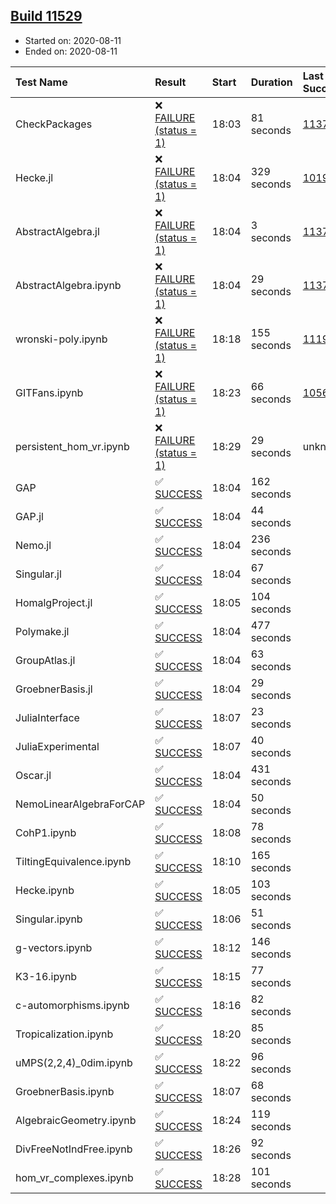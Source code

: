 ## [Build 11529](https://oscarci.mathematik.uni-kl.de/job/oscar/11529/)

* Started on: 2020-08-11
* Ended on: 2020-08-11

| Test Name    | Result | Start | Duration | Last Success | First Failure |
|:-------------|:-------|:------|:---------|:-------------|:--------------|
| CheckPackages | ❌ [FAILURE (status = 1)](https://oscarci.mathematik.uni-kl.de/job/oscar/11529/artifact/logs/build-11529/CheckPackages.log) | 18:03 | 81 seconds | [11376](https://oscarci.mathematik.uni-kl.de/job/oscar/11376/) | [11377](https://oscarci.mathematik.uni-kl.de/job/oscar/11377/) |
| Hecke.jl | ❌ [FAILURE (status = 1)](https://oscarci.mathematik.uni-kl.de/job/oscar/11529/artifact/logs/build-11529/Hecke.jl.log) | 18:04 | 329 seconds | [10197](https://oscarci.mathematik.uni-kl.de/job/oscar/10197/) | [10198](https://oscarci.mathematik.uni-kl.de/job/oscar/10198/) |
| AbstractAlgebra.jl | ❌ [FAILURE (status = 1)](https://oscarci.mathematik.uni-kl.de/job/oscar/11529/artifact/logs/build-11529/AbstractAlgebra.jl.log) | 18:04 | 3 seconds | [11376](https://oscarci.mathematik.uni-kl.de/job/oscar/11376/) | [11377](https://oscarci.mathematik.uni-kl.de/job/oscar/11377/) |
| AbstractAlgebra.ipynb | ❌ [FAILURE (status = 1)](https://oscarci.mathematik.uni-kl.de/job/oscar/11529/artifact/logs/build-11529/AbstractAlgebra.ipynb.log) | 18:04 | 29 seconds | [11376](https://oscarci.mathematik.uni-kl.de/job/oscar/11376/) | [11377](https://oscarci.mathematik.uni-kl.de/job/oscar/11377/) |
| wronski-poly.ipynb | ❌ [FAILURE (status = 1)](https://oscarci.mathematik.uni-kl.de/job/oscar/11529/artifact/logs/build-11529/wronski-poly.ipynb.log) | 18:18 | 155 seconds | [11192](https://oscarci.mathematik.uni-kl.de/job/oscar/11192/) | [11193](https://oscarci.mathematik.uni-kl.de/job/oscar/11193/) |
| GITFans.ipynb | ❌ [FAILURE (status = 1)](https://oscarci.mathematik.uni-kl.de/job/oscar/11529/artifact/logs/build-11529/GITFans.ipynb.log) | 18:23 | 66 seconds | [10566](https://oscarci.mathematik.uni-kl.de/job/oscar/10566/) | [10567](https://oscarci.mathematik.uni-kl.de/job/oscar/10567/) |
| persistent_hom_vr.ipynb | ❌ [FAILURE (status = 1)](https://oscarci.mathematik.uni-kl.de/job/oscar/11529/artifact/logs/build-11529/persistent_hom_vr.ipynb.log) | 18:29 | 29 seconds | unknown | unknown |
| GAP | ✅ [SUCCESS](https://oscarci.mathematik.uni-kl.de/job/oscar/11529/artifact/logs/build-11529/GAP.log) | 18:04 | 162 seconds |  |  |
| GAP.jl | ✅ [SUCCESS](https://oscarci.mathematik.uni-kl.de/job/oscar/11529/artifact/logs/build-11529/GAP.jl.log) | 18:04 | 44 seconds |  |  |
| Nemo.jl | ✅ [SUCCESS](https://oscarci.mathematik.uni-kl.de/job/oscar/11529/artifact/logs/build-11529/Nemo.jl.log) | 18:04 | 236 seconds |  |  |
| Singular.jl | ✅ [SUCCESS](https://oscarci.mathematik.uni-kl.de/job/oscar/11529/artifact/logs/build-11529/Singular.jl.log) | 18:04 | 67 seconds |  |  |
| HomalgProject.jl | ✅ [SUCCESS](https://oscarci.mathematik.uni-kl.de/job/oscar/11529/artifact/logs/build-11529/HomalgProject.jl.log) | 18:05 | 104 seconds |  |  |
| Polymake.jl | ✅ [SUCCESS](https://oscarci.mathematik.uni-kl.de/job/oscar/11529/artifact/logs/build-11529/Polymake.jl.log) | 18:04 | 477 seconds |  |  |
| GroupAtlas.jl | ✅ [SUCCESS](https://oscarci.mathematik.uni-kl.de/job/oscar/11529/artifact/logs/build-11529/GroupAtlas.jl.log) | 18:04 | 63 seconds |  |  |
| GroebnerBasis.jl | ✅ [SUCCESS](https://oscarci.mathematik.uni-kl.de/job/oscar/11529/artifact/logs/build-11529/GroebnerBasis.jl.log) | 18:04 | 29 seconds |  |  |
| JuliaInterface | ✅ [SUCCESS](https://oscarci.mathematik.uni-kl.de/job/oscar/11529/artifact/logs/build-11529/JuliaInterface.log) | 18:07 | 23 seconds |  |  |
| JuliaExperimental | ✅ [SUCCESS](https://oscarci.mathematik.uni-kl.de/job/oscar/11529/artifact/logs/build-11529/JuliaExperimental.log) | 18:07 | 40 seconds |  |  |
| Oscar.jl | ✅ [SUCCESS](https://oscarci.mathematik.uni-kl.de/job/oscar/11529/artifact/logs/build-11529/Oscar.jl.log) | 18:04 | 431 seconds |  |  |
| NemoLinearAlgebraForCAP | ✅ [SUCCESS](https://oscarci.mathematik.uni-kl.de/job/oscar/11529/artifact/logs/build-11529/NemoLinearAlgebraForCAP.log) | 18:04 | 50 seconds |  |  |
| CohP1.ipynb | ✅ [SUCCESS](https://oscarci.mathematik.uni-kl.de/job/oscar/11529/artifact/logs/build-11529/CohP1.ipynb.log) | 18:08 | 78 seconds |  |  |
| TiltingEquivalence.ipynb | ✅ [SUCCESS](https://oscarci.mathematik.uni-kl.de/job/oscar/11529/artifact/logs/build-11529/TiltingEquivalence.ipynb.log) | 18:10 | 165 seconds |  |  |
| Hecke.ipynb | ✅ [SUCCESS](https://oscarci.mathematik.uni-kl.de/job/oscar/11529/artifact/logs/build-11529/Hecke.ipynb.log) | 18:05 | 103 seconds |  |  |
| Singular.ipynb | ✅ [SUCCESS](https://oscarci.mathematik.uni-kl.de/job/oscar/11529/artifact/logs/build-11529/Singular.ipynb.log) | 18:06 | 51 seconds |  |  |
| g-vectors.ipynb | ✅ [SUCCESS](https://oscarci.mathematik.uni-kl.de/job/oscar/11529/artifact/logs/build-11529/g-vectors.ipynb.log) | 18:12 | 146 seconds |  |  |
| K3-16.ipynb | ✅ [SUCCESS](https://oscarci.mathematik.uni-kl.de/job/oscar/11529/artifact/logs/build-11529/K3-16.ipynb.log) | 18:15 | 77 seconds |  |  |
| c-automorphisms.ipynb | ✅ [SUCCESS](https://oscarci.mathematik.uni-kl.de/job/oscar/11529/artifact/logs/build-11529/c-automorphisms.ipynb.log) | 18:16 | 82 seconds |  |  |
| Tropicalization.ipynb | ✅ [SUCCESS](https://oscarci.mathematik.uni-kl.de/job/oscar/11529/artifact/logs/build-11529/Tropicalization.ipynb.log) | 18:20 | 85 seconds |  |  |
| uMPS(2,2,4)_0dim.ipynb | ✅ [SUCCESS](https://oscarci.mathematik.uni-kl.de/job/oscar/11529/artifact/logs/build-11529/uMPS-2-2-4-_0dim.ipynb.log) | 18:22 | 96 seconds |  |  |
| GroebnerBasis.ipynb | ✅ [SUCCESS](https://oscarci.mathematik.uni-kl.de/job/oscar/11529/artifact/logs/build-11529/GroebnerBasis.ipynb.log) | 18:07 | 68 seconds |  |  |
| AlgebraicGeometry.ipynb | ✅ [SUCCESS](https://oscarci.mathematik.uni-kl.de/job/oscar/11529/artifact/logs/build-11529/AlgebraicGeometry.ipynb.log) | 18:24 | 119 seconds |  |  |
| DivFreeNotIndFree.ipynb | ✅ [SUCCESS](https://oscarci.mathematik.uni-kl.de/job/oscar/11529/artifact/logs/build-11529/DivFreeNotIndFree.ipynb.log) | 18:26 | 92 seconds |  |  |
| hom_vr_complexes.ipynb | ✅ [SUCCESS](https://oscarci.mathematik.uni-kl.de/job/oscar/11529/artifact/logs/build-11529/hom_vr_complexes.ipynb.log) | 18:28 | 101 seconds |  |  |
